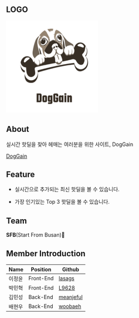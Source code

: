 
## LOGO
<img src = .github/Logo.png width="250" height="250"/>

## About

실시간 핫딜을 찾아 헤매는 여러분을 위한 사이트, DogGain

[DogGain](http://bucket-doggain.s3-website.ap-northeast-2.amazonaws.com)

## Feature

- 실시간으로 추가되는 최신 핫딜을 볼 수 있습니다.

- 가장 인기있는 Top 3 핫딜을 볼 수 있습니다.

## Team

 **SFB**(Start From Busan)🌊

## Member Introduction

| Name   | Position  | Github                                    |
| ------ | --------- | ----------------------------------------- |
| 이정윤 | Front-End | [lasags](https://github.com/lasags) |
| 박민혁 | Front-End | [L9628](https://github.com/L9628)     |
| 김민성 | Back-End  | [meanjeful](https://github.com/meanjeful)       |
| 배현우 | Back-End  | [woobaeh](https://github.com/woobaeh)         |



